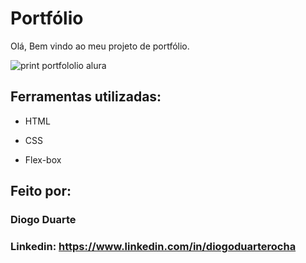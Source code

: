 

# Portfólio
 Olá, Bem vindo ao meu projeto de portfólio.
 
![print portfololio alura](https://github.com/DiogaoxL/alura-portfolio/assets/85971348/56ccc93f-9e25-4934-acad-dad7282dbfc6)


## Ferramentas utilizadas:

* HTML

* CSS

* Flex-box

## Feito por:

### Diogo Duarte

### Linkedin: https://www.linkedin.com/in/diogoduarterocha


